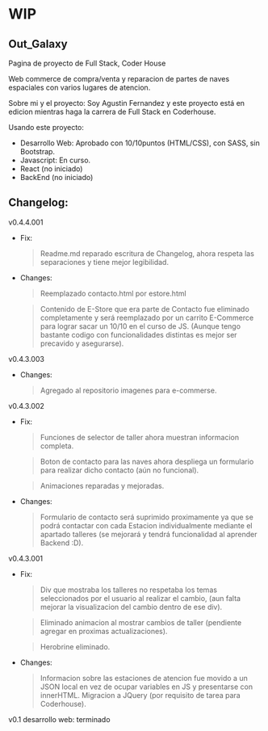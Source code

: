 # **WIP**
## Out_Galaxy
Pagina de proyecto de Full Stack, Coder House

Web commerce de compra/venta y reparacion de partes de naves espaciales con varios lugares de atencion.


Sobre mi y el proyecto:
Soy Agustin Fernandez y este proyecto está en edicion mientras haga la carrera de Full Stack en Coderhouse.

Usando este proyecto:
- Desarrollo Web: Aprobado con 10/10puntos (HTML/CSS), con SASS, sin Bootstrap.
- Javascript: En curso.
- React (no iniciado)
- BackEnd (no iniciado)


## Changelog:
v0.4.4.001
- Fix:
    > Readme.md reparado escritura de Changelog, ahora respeta las separaciones y tiene mejor legibilidad.
- Changes:
    > Reemplazado contacto.html por estore.html

    > Contenido de E-Store que era parte de Contacto fue eliminado completamente y será reemplazado por un carrito E-Commerce para lograr sacar un 10/10 en el curso de JS. (Aunque tengo bastante codigo con funcionalidades distintas es mejor ser precavido y asegurarse).
    
v0.4.3.003
- Changes:
    > Agregado al repositorio imagenes para e-commerse.

v0.4.3.002
- Fix:
    > Funciones de selector de taller ahora muestran informacion completa.

    > Boton de contacto para las naves ahora despliega un formulario para realizar dicho contacto (aún no funcional).

    > Animaciones reparadas y mejoradas.

- Changes:
    > Formulario de contacto será suprimido proximamente ya que se podrá contactar con cada Estacion individualmente mediante el apartado talleres (se mejorará y tendrá funcionalidad al aprender Backend :D).

v0.4.3.001 
- Fix:
    > Div que mostraba los talleres no respetaba los temas seleccionados por el usuario al realizar el cambio, (aun falta mejorar la visualizacion del cambio dentro de ese div).
    
    > Eliminado animacion al mostrar cambios de taller (pendiente agregar en proximas actualizaciones).
    
    > Herobrine eliminado.
    
- Changes:
    > Informacion sobre las estaciones de atencion fue movido a un JSON local en vez de ocupar variables en JS y presentarse con innerHTML.
    > Migracion a JQuery (por requisito de tarea para Coderhouse).

v0.1 desarrollo web: terminado